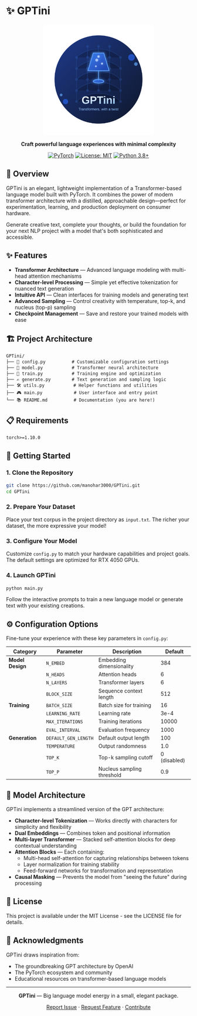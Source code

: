 # ✨ GPTini

<div align="center">
  
<img src="assets/GPTini_logo.svg" alt="GPTini Logo" width="300"/>

**Craft powerful language experiences with minimal complexity**

[![PyTorch](https://img.shields.io/badge/PyTorch-%23EE4C2C.svg?style=for-the-badge&logo=PyTorch&logoColor=white)](https://pytorch.org/)
[![License: MIT](https://img.shields.io/badge/License-MIT-blue.svg?style=for-the-badge)](https://opensource.org/licenses/MIT)
[![Python 3.8+](https://img.shields.io/badge/python-3.8+-blue.svg?style=for-the-badge&logo=python&logoColor=white)](https://www.python.org/downloads/)

</div>

## 🚀 Overview

GPTini is an elegant, lightweight implementation of a Transformer-based language model built with PyTorch. It combines the power of modern transformer architecture with a distilled, approachable design—perfect for experimentation, learning, and production deployment on consumer hardware.

Generate creative text, complete your thoughts, or build the foundation for your next NLP project with a model that's both sophisticated and accessible.

## ✨ Features

- **Transformer Architecture** — Advanced language modeling with multi-head attention mechanisms
- **Character-level Processing** — Simple yet effective tokenization for nuanced text generation
- **Intuitive API** — Clean interfaces for training models and generating text
- **Advanced Sampling** — Control creativity with temperature, top-k, and nucleus (top-p) sampling
- **Checkpoint Management** — Save and restore your trained models with ease

## 🏗️ Project Architecture

```
GPTini/
├── 📄 config.py          # Customizable configuration settings
├── 🧠 model.py           # Transformer neural architecture
├── 🔄 train.py           # Training engine and optimization
├── ✍️ generate.py        # Text generation and sampling logic
├── 🛠️ utils.py           # Helper functions and utilities
├── 🎮 main.py            # User interface and entry point
└── 📚 README.md          # Documentation (you are here!)
```

## 📋 Requirements

```
torch>=1.10.0
```

## 🚦 Getting Started

### 1. Clone the Repository

```bash
git clone https://github.com/manohar3000/GPTini.git
cd GPTini
```

### 2. Prepare Your Dataset

Place your text corpus in the project directory as `input.txt`. The richer your dataset, the more expressive your model!

### 3. Configure Your Model

Customize `config.py` to match your hardware capabilities and project goals. The default settings are optimized for RTX 4050 GPUs.

### 4. Launch GPTini

```bash
python main.py
```

Follow the interactive prompts to train a new language model or generate text with your existing creations.

## ⚙️ Configuration Options

Fine-tune your experience with these key parameters in `config.py`:

| Category | Parameter | Description | Default |
|----------|-----------|-------------|---------|
| **Model Design** | `N_EMBED` | Embedding dimensionality | 384 |
|  | `N_HEADS` | Attention heads | 6 |
|  | `N_LAYERS` | Transformer layers | 6 |
|  | `BLOCK_SIZE` | Sequence context length | 512 |
| **Training** | `BATCH_SIZE` | Batch size for training | 16 |
|  | `LEARNING_RATE` | Learning rate | 3e-4 |
|  | `MAX_ITERATIONS` | Training iterations | 10000 |
|  | `EVAL_INTERVAL` | Evaluation frequency | 1000 |
| **Generation** | `DEFAULT_GEN_LENGTH` | Default output length | 100 |
|  | `TEMPERATURE` | Output randomness | 1.0 |
|  | `TOP_K` | Top-k sampling cutoff | 0 (disabled) |
|  | `TOP_P` | Nucleus sampling threshold | 0.9 |

## 🧩 Model Architecture

GPTini implements a streamlined version of the GPT architecture:

- **Character-level Tokenization** — Works directly with characters for simplicity and flexibility
- **Dual Embeddings** — Combines token and positional information
- **Multi-layer Transformer** — Stacked self-attention blocks for deep contextual understanding
- **Attention Blocks** — Each containing:
  - Multi-head self-attention for capturing relationships between tokens
  - Layer normalization for training stability
  - Feed-forward networks for transformation and representation
- **Causal Masking** — Prevents the model from "seeing the future" during processing

## 📜 License

This project is available under the MIT License - see the LICENSE file for details.

## 🙏 Acknowledgments

GPTini draws inspiration from:
- The groundbreaking GPT architecture by OpenAI
- The PyTorch ecosystem and community
- Educational resources on transformer-based language models

---

<div align="center">
  
**GPTini** — Big language model energy in a small, elegant package.

[Report Issue](https://github.com/manohar3000/GPTini/issues) · [Request Feature](https://github.com/manohar3000/GPTini/issues) · [Contribute](https://github.com/manohar3000/GPTini/pulls)

</div>